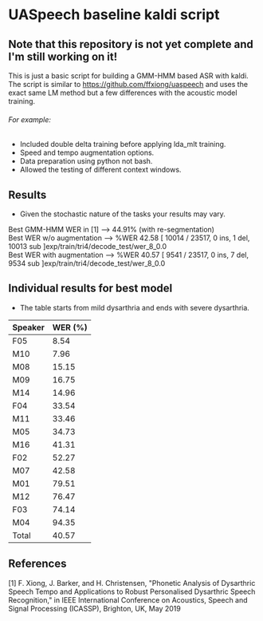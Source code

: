 # UASpeech baseline kaldi script
## Note that this repository is not yet complete and I'm still working on it!

This is just a basic script for building a GMM-HMM based ASR with kaldi.
The script is similar to https://github.com/ffxiong/uaspeech and uses the exact same LM method but a few differences with the acoustic model training.

###### For example:
  - Included double delta training before applying lda_mlt training.
  - Speed and tempo augmentation options. 
  - Data preparation using python not bash.
  - Allowed the testing of different context windows.
  
  ## Results
  - Given the stochastic nature of the tasks your results may vary.
  
  Best GMM-HMM WER in [1] --> 44.91% (with re-segmentation) <br/>
  Best WER w/o augmentation --> %WER 42.58 [ 10014 / 23517, 0 ins, 1 del, 10013 sub ]exp/train/tri4/decode_test/wer_8_0.0 <br/>
  Best WER with augmentation --> %WER 40.57 [ 9541 / 23517, 0 ins, 7 del, 9534 sub ]exp/train/tri4/decode_test/wer_8_0.0
  
  
  ## Individual results for best model
  - The table starts from mild dysarthria and ends with severe dysarthria.
  
| Speaker  | WER (%) |
| -------- | ------- |
| F05  | 8.54  |
| M10  | 7.96  |
| M08  | 15.15  |
| M09  | 16.75  |
| M14  | 14.96  |
| F04  | 33.54  |
| M11  | 33.46  |
| M05  | 34.73  |
| M16  | 41.31  |
| F02  | 52.27  |
| M07  | 42.58  |
| M01  | 79.51  |
| M12  | 76.47  |
| F03  | 74.14  |
| M04  | 94.35  |
| Total  | 40.57  |


## References
[1] F. Xiong, J. Barker, and H. Christensen, "Phonetic Analysis of Dysarthric Speech Tempo and Applications to Robust Personalised Dysarthric Speech Recognition," in IEEE International Conference on Acoustics, Speech and Signal Processing (ICASSP), Brighton, UK, May 2019
